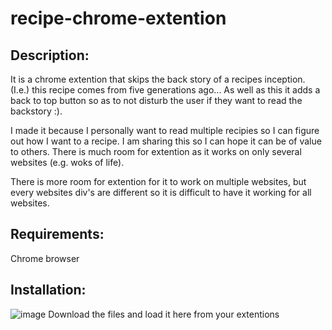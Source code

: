 # recipe-chrome-extention

## Description:
It is a chrome extention that skips the back story of a recipes inception. (I.e.) this recipe comes from five generations ago... As well as this it adds a back to top button so as to not disturb the user if they want to read the backstory :).

I made it because I personally want to read multiple recipies so I can figure out how I want to a recipe. I am sharing this so I can hope it can be of value to others. There is much room for extention as it works on only several websites (e.g. woks of life).
 
There is more room for extention for it to work on multiple websites, but every websites div's are different so it is difficult to have it working for all websites.

## Requirements:
Chrome browser

## Installation:
![image](https://user-images.githubusercontent.com/69961188/130247196-5b3d507a-5b7b-42fa-9b43-999c0edce963.png)
Download the files and load it here from your extentions
